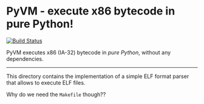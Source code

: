 # PyVM - execute x86 bytecode in pure Python!

[![Build Status](https://travis-ci.org/ForceBru/PyVM.svg?branch=master)](https://travis-ci.org/ForceBru/PyVM)

PyVM executes x86 (IA-32) bytecode in _pure Python_, without any dependencies.

------

This directory contains the implementation of a simple ELF format parser that allows to execute ELF files.

Why do we need the `Makefile` though??